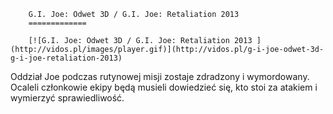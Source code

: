 
        G.I. Joe: Odwet 3D / G.I. Joe: Retaliation 2013 
        =============
        
        [![G.I. Joe: Odwet 3D / G.I. Joe: Retaliation 2013 ](http://vidos.pl/images/player.gif)](http://vidos.pl/g-i-joe-odwet-3d-g-i-joe-retaliation-2013)
        
        
 Oddział Joe podczas rutynowej misji zostaje zdradzony i wymordowany. Ocaleli członkowie ekipy będą musieli dowiedzieć się, kto stoi za atakiem i wymierzyć sprawiedliwość.
    